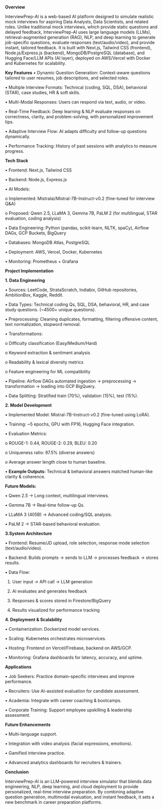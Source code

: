**Overview**

InterviewPrep-AI is a web-based AI platform designed to simulate realistic mock interviews for aspiring Data Analysts, Data Scientists, and related roles. Unlike traditional mock interviews, which provide static questions and delayed feedback, InterviewPrep-AI uses large language models (LLMs), retrieval-augmented generation (RAG), NLP, and deep learning to generate job-specific questions, evaluate responses (text/audio/video), and provide instant, tailored feedback.
It is built with Next.js, Tailwind CSS (frontend), Node.js/Express.js (backend), MongoDB/PostgreSQL (database), and Hugging Face/LLM APIs (AI layer), deployed on AWS/Vercel with Docker and Kubernetes for scalability.

**Key Features**
•	Dynamic Question Generation: Context-aware questions tailored to user resumes, job descriptions, and selected roles.

•	Multiple Interview Formats: Technical (coding, SQL, DSA), behavioral (STAR), case studies, HR & soft skills.

•	Multi-Modal Responses: Users can respond via text, audio, or video.

•	Real-Time Feedback: Deep learning & NLP evaluate responses on correctness, clarity, and problem-solving, with personalized improvement tips.

•	Adaptive Interview Flow: AI adapts difficulty and follow-up questions dynamically.

•	Performance Tracking: History of past sessions with analytics to measure progress.

**Tech Stack**

•	Frontend: Next.js, Tailwind CSS

•	Backend: Node.js, Express.js

•	AI Models:

o	Implemented: Mistralai/Mistral-7B-Instruct-v0.2 (fine-tuned for interview Q&A)

o	Proposed: Qwen 2.5, LLaMA 3, Gemma 7B, PaLM 2 (for multilingual, STAR evaluation, coding analysis)


•	Data Engineering: Python (pandas, scikit-learn, NLTK, spaCy), Airflow DAGs, GCP Buckets, BigQuery

•	Databases: MongoDB Atlas, PostgreSQL

•	Deployment: AWS, Vercel, Docker, Kubernetes

•	Monitoring: Prometheus + Grafana

**Project Implementation**

**1. Data Engineering**
   
•	Sources: LeetCode, StrataScratch, Indiabix, GitHub repositories, AmbitionBox, Kaggle, Reddit.

•	Data Types: Technical coding Qs, SQL, DSA, behavioral, HR, and case study questions. (~4500+ unique questions).

•	Preprocessing: Cleaning duplicates, formatting, filtering offensive content, text normalization, stopword removal.

•	Transformations:

o	Difficulty classification (Easy/Medium/Hard)

o	Keyword extraction & sentiment analysis

o	Readability & lexical diversity metrics

o	Feature engineering for ML compatibility

•	Pipeline: Airflow DAGs automated ingestion → preprocessing → transformation → loading into GCP BigQuery.

•	Data Splitting: Stratified train (70%), validation (15%), test (15%).

**2. Model Development**

•	Implemented Model: Mistral-7B-Instruct-v0.2 (fine-tuned using LoRA).

•	Training: ~5 epochs, GPU with FP16, Hugging Face integration.

•	Evaluation Metrics:

o	ROUGE-1: 0.44, ROUGE-2: 0.29, BLEU: 0.20

o	Uniqueness ratio: 97.5% (diverse answers)

o	Average answer length close to human baseline.

•	**Example Outputs:** Technical & behavioral answers matched human-like clarity & coherence.


**Future Models:**

•	Qwen 2.5 → Long context, multilingual interviews.

•	Gemma 7B → Real-time follow-up Qs.

•	LLaMA 3 (405B) → Advanced coding/SQL analysis.

•	PaLM 2 → STAR-based behavioral evaluation.

**3.System Architecture**

•	Frontend: Resume/JD upload, role selection, response mode selection (text/audio/video).

•	Backend: Builds prompts → sends to LLM → processes feedback → stores results.

•	Data Flow:
1.	User input → API call → LLM generation

2.	AI evaluates and generates feedback

3.	Responses & scores stored in Firestore/BigQuery

4.	Results visualized for performance tracking

**4. Deployment & Scalability**
   
•	Containerization: Dockerized model services.

•	Scaling: Kubernetes orchestrates microservices.

•	Hosting: Frontend on Vercel/Firebase, backend on AWS/GCP.

•	Monitoring: Grafana dashboards for latency, accuracy, and uptime.

**Applications**

•	Job Seekers: Practice domain-specific interviews and improve performance.

•	Recruiters: Use AI-assisted evaluation for candidate assessment.

•	Academia: Integrate with career coaching & bootcamps.

•	Corporate Training: Support employee upskilling & leadership assessment.

**Future Enhancements**

•	Multi-language support.

•	Integration with video analysis (facial expressions, emotions).

•	Gamified interview practice.

•	Advanced analytics dashboards for recruiters & trainers.

**Conclusion**

InterviewPrep-AI is an LLM-powered interview simulator that blends data engineering, NLP, deep learning, and cloud deployment to provide personalized, real-time interview preparation. By combining adaptive question generation, multimodal evaluation, and instant feedback, it sets a new benchmark in career preparation platforms.

